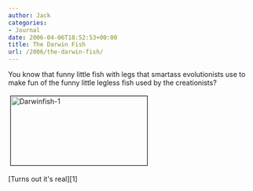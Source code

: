 ```yaml
---
author: Jack
categories:
- Journal
date: 2006-04-06T18:52:53+00:00
title: The Darwin Fish
url: /2006/the-darwin-fish/
---
```


You know that funny little fish with legs that smartass evolutionists use to make fun of the funny little legless fish used by the creationists? 


<img src="http://baty.net/files/2006/04/files/darwinfish.png" height="141" width="278" border="1" hspace="4" vspace="4" alt="Darwinfish-1" /> 

\[Turns out it's real\]\[1\] 

[1]: <http://www.nature.com/news/2006/060403/full/060403-7.html>